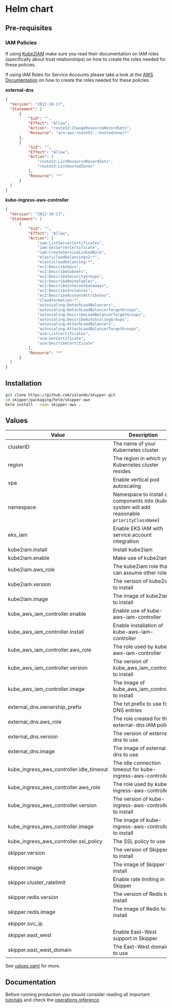 # Helm chart

## Pre-requisites

### IAM Policies

If using [Kube2IAM](https://github.com/jtblin/kube2iam) make sure you read their documentation on IAM roles (specifically about trust relationships) on how to create the roles needed for these policies.

If using IAM Roles for Service Accounts please take a look at the [AWS Documentation](https://docs.aws.amazon.com/eks/latest/userguide/create-service-account-iam-policy-and-role.html) on how to create the roles needed for these policies.

**external-dns**

```json
{
  "Version": "2012-10-17",
  "Statement": [
      {
          "Sid": "",
          "Effect": "Allow",
          "Action": "route53:ChangeResourceRecordSets",
          "Resource": "arn:aws:route53:::hostedzone/*"
      },
      {
          "Sid": "",
          "Effect": "Allow",
          "Action": [
              "route53:ListResourceRecordSets",
              "route53:ListHostedZones"
          ],
          "Resource": "*"
      }
  ]
}
```

**kube-ingress-aws-controller**

```json
{
  "Version": "2012-10-17",
  "Statement": [
      {
          "Sid": "",
          "Effect": "Allow",
          "Action": [
              "iam:ListServerCertificates",
              "iam:GetServerCertificate",
              "iam:CreateServiceLinkedRole",
              "elasticloadbalancingv2:*",
              "elasticloadbalancing:*",
              "ec2:DescribeVpcs",
              "ec2:DescribeSubnets",
              "ec2:DescribeSecurityGroups",
              "ec2:DescribeRouteTables",
              "ec2:DescribeInternetGateways",
              "ec2:DescribeInstances",
              "ec2:DescribeAccountAttributes",
              "cloudformation:*",
              "autoscaling:DetachLoadBalancers",
              "autoscaling:DetachLoadBalancerTargetGroups",
              "autoscaling:DescribeLoadBalancerTargetGroups",
              "autoscaling:DescribeAutoScalingGroups",
              "autoscaling:AttachLoadBalancers",
              "autoscaling:AttachLoadBalancerTargetGroups",
              "acm:ListCertificates",
              "acm:GetCertificate",
              "acm:DescribeCertificate"
          ],
          "Resource": "*"
      }
  ]
}
```

## Installation

```sh
git clone https://github.com/zalando/skipper.git
cd skipper/packaging/helm/skipper-aws
helm install --name skipper-aws .
```

## Values

| Value | Description | Default |
| --- | --- | --- |
| clusterID | The name of your Kubernetes cluster | mycluster |
| region | The region in which your Kubernetes cluster resides | eu-central-1 |
| vpa | Enable vertical pod autoscaling | false |
| namespace | Namespace to install all components into (kube-system will add reasonable `priorityClassName`) | kube-system |
| eks_iam | Enable EKS IAM with service account integration | false
| kube2iam.install | Install kube2iam | true |
| kube2iam.enable | Make use of kube2iam | true |
| kube2iam.aws_role | The kube2iam role that can assume other roles | kube2iam-role |
| kube2iam.version | The version of kube2iam to install | 0.10.7 |
| kube2iam.image | The image of kube2iam to install | registry.opensource.zalan.do/teapot/kube2iam |
| kube_aws_iam_controller.enable | Enable use of kube-aws-iam-controller | false |
| kube_aws_iam_controller.install | Enable installation of kube-aws-iam-controller | false |
| kube_aws_iam_controller.aws_role | The role used by kube-aws-iam-controller | kube-aws-iam-controller-role |
| kube_aws_iam_controller.version | The version of kube_aws_iam_controller  to install | 0.10.7 |
| kube_aws_iam_controller.image | The image of kube_aws_iam_controller to install | registry.opensource.zalan.do/teapot/kube2iam |
| external_dns.ownership_prefix | The txt prefix to use for DNS entries | skipper-test |
| external_dns.aws_role | The role created for the external-dns IAM policy | external-dns-role |
| external_dns.version | The version of external-dns to use | 0.5.18 |
| external_dns.image | The image of external-dns to use | registry.opensource.zalan.do/teapot/external-dns |
| kube_ingress_aws_controller.idle_timeout | The idle connection timeout for kube-ingress-aws-controller | 60s |
| kube_ingress_aws_controller.aws_role | The role used by kube-ingress-aws-controller | kube-ingress-aws-controller-role |
| kube_ingress_aws_controller.version | The version of kube-ingress-aws-controller to install | 0.10.1 |
| kube_ingress_aws_controller.image | The image of kube-ingress-aws-controller to install | registry.opensource.zalan.do/teapot/kube-ingress-aws-controller |
| kube_ingress_aws_controller.ssl_policy | The SSL policy to use | ELBSecurityPolicy-TLS-1-2-2017-01 |
| skipper.version | The version of Skipper to install | 0.11.48 |
| skipper.image | The image of Skipper to install | registry.opensource.zalan.do/pathfinder/skipper |
| skipper.cluster_ratelimit | Enable rate limiting in Skipper | false |
| skipper.redis.version | The version of Redis to install | 4.0.9-master-6 |
| skipper.redis.image | The image of Redis to install | registry.opensource.zalan.do/zmon/redis |
| skipper.svc_ip |  | 10.3.11.28 |
| skipper.east_west | Enable East-West support in Skipper | false |
| skipper.east_west_domain | The East-West domain to use | .ingress.cluster.local |

See [values.yaml](values.yaml) for more.


## Documentation

Before running production you should consider reading all important
[tutorials](https://opensource.zalando.com/skipper/tutorials/basics/)
and check the [operations
reference](https://opensource.zalando.com/skipper/operation/operation/).
